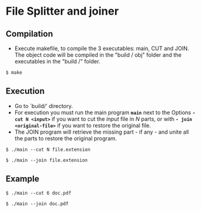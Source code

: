 # File Splitter and joiner

## Compilation

* Execute makefile, to compile the 3 executables: main, CUT and JOIN. The object code will be compiled in the "build / obj" folder and the executables in the "build /" folder.

```
$ make
```

## Execution

* Go to `build/' directory.
* For execution you must run the main program __`main`__ next to the Options __` - cut N <input> `__ if you want to cut the _input_ file in _N_ parts, or with __` - join <original-file> `__ if you want to restore the original file.
* The JOIN program will retrieve the missing part - if any - and unite all the parts to restore the original program.

```
$ ./main --cut N file.extension
```

```
$ ./main --join file.extension
```

## Example

```
$ ./main --cut 6 doc.pdf
```

```
$ ./main --join doc.pdf
```
